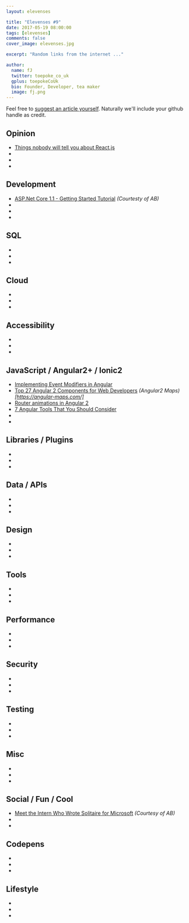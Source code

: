 ```yaml
---
layout: elevenses

title: "Elevenses #9"
date: 2017-05-19 08:00:00
tags: [elevenses]
comments: false
cover_image: elevenses.jpg

excerpt: "Random links from the internet ..."

author:
  name: fJ
  twitter: toepoke_co_uk
  gplus: toepokeCoUk
  bio: Founder, Developer, tea maker
  image: fj.png
---
```


Feel free to [suggest an article yourself](https://github.com/toepoke/toepoke.github.io/issues).  Naturally we'll include your github handle as credit.

## Opinion
* [Things nobody will tell you about React.js](https://medium.com/@gianluca.guarini/things-nobody-will-tell-you-about-react-js-3a373c1b03b4)
* []()
* []()
* []()

## Development
* [ASP.Net Core 1.1 - Getting Started Tutorial](http://www.dotnetcurry.com/aspnet/1329/aspnet-core-11-what-is-new) *(Courtesty of AB)*
* []()
* []()
* []()

## SQL
* []()
* []()
* []()

## Cloud
* []()
* []()
* []()

## Accessibility
* []()
* []()
* []()

## JavaScript / Angular2+ / Ionic2
* [Implementing Event Modifiers in Angular](https://netbasal.com/implementing-event-modifiers-in-angular-87e1a07969ce)
* [Top 27 Angular 2 Components for Web Developers](https://colorlib.com/wp/angular-2-components/) *(Angular2 Maps)[https://angular-maps.com/]*
* [Router animations in Angular 2](http://jasonwatmore.com/post/2017/04/19/angular-2-4-router-animation-tutorial-example)
* [7 Angular Tools That You Should Consider](http://blog.mgechev.com/2017/04/23/angular-tooling-codelyzer-angular-cli-ngrev/)
* []()
* []()

## Libraries / Plugins
* []()
* []()
* []()

## Data / APIs
* []()
* []()
* []()

## Design
* []()
* []()
* []()

## Tools
* []()
* []()
* []()

## Performance
* []()
* []()
* []()

## Security
* []()
* []()
* []()

## Testing
* []()
* []()
* []()

## Misc
* []()
* []()
* []()

## Social / Fun / Cool
* [Meet the Intern Who Wrote Solitaire for Microsoft](https://www.youtube.com/watch?v=3x5VAg1HJIg) *(Courtesy of AB)*
* []()
* []()

## Codepens
* []()
* []()
* []()

## Lifestyle
* []()
* []()
* []()

